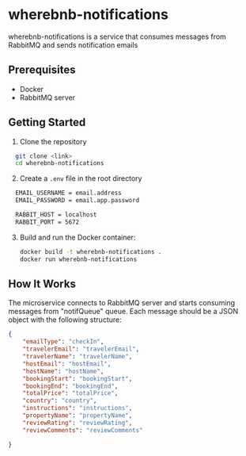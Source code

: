# wherebnb-notifications

wherebnb-notifications is a service that consumes messages from RabbitMQ and sends notification emails 

## Prerequisites

- Docker
- RabbitMQ server

## Getting Started
1. Clone the repository
  
  ```sh
    git clone <link>
    cd wherebnb-notifications
  ```

2. Create a `.env` file in the root directory

  ```sh
    EMAIL_USERNAME = email.address
    EMAIL_PASSWORD = email.app.password

    RABBIT_HOST = localhost
    RABBIT_PORT = 5672
  ```

3. Build and run the Docker container: 

    ```sh
    docker build -t wherebnb-notifications .
    docker run wherebnb-notifications
    ```
## How It Works

The microservice connects to RabbitMQ server and starts consuming messages from "notifQueue" queue. Each message should be a JSON object with the following structure:

```json
{
    "emailType": "checkIn",
    "travelerEmail": "travelerEmail",
    "travelerName": "travelerName",
    "hostEmail": "hostEmail",
    "hostName": "hostName",
    "bookingStart": "bookingStart",
    "bookingEnd": "bookingEnd",
    "totalPrice": "totalPrice",
    "country": "country",
    "instructions": "instructions",
    "propertyName": "propertyName",
    "reviewRating": "reviewRating",
    "reviewComments": "reviewComments"

}
```



